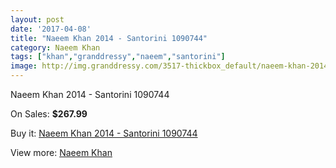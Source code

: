 ```yaml
---
layout: post
date: '2017-04-08'
title: "Naeem Khan 2014 - Santorini 1090744"
category: Naeem Khan
tags: ["khan","granddressy","naeem","santorini"]
image: http://img.granddressy.com/3517-thickbox_default/naeem-khan-2014-santorini-1090744.jpg
---
```

Naeem Khan 2014 - Santorini 1090744

On Sales: **$267.99**
<a href="https://www.granddressy.com/en/naeem-khan/2936-naeem-khan-2014-santorini-1090744.html"><amp-img layout="responsive" width="600" height="600" src="//img.granddressy.com/3517-thickbox_default/naeem-khan-2014-santorini-1090744.jpg" alt="Naeem Khan 2014 - Santorini 1090744 0" /></a>

Buy it: [Naeem Khan 2014 - Santorini 1090744](https://www.granddressy.com/en/naeem-khan/2936-naeem-khan-2014-santorini-1090744.html "Naeem Khan 2014 - Santorini 1090744")

View more: [Naeem Khan](https://www.granddressy.com/en/102-naeem-khan "Naeem Khan")